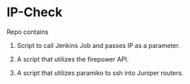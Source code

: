 # IP-Check
Repo contains

1. Script to call Jenkins Job and passes IP as a parameter.

2. A script that utilizes the firepower API.

3. A script that utilizes paramiko to ssh into Juniper routers.